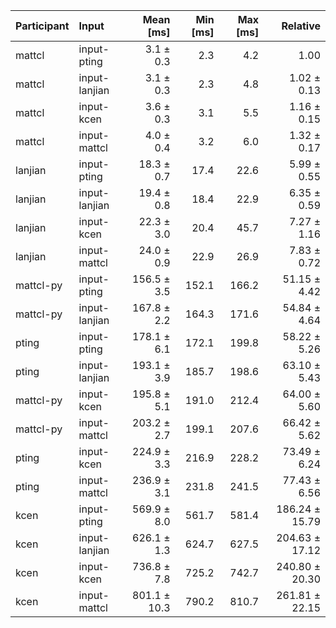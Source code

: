 | Participant | Input | Mean [ms] | Min [ms] | Max [ms] | Relative |
|:---|:---|---:|---:|---:|---:|
| mattcl | input-pting | 3.1 ± 0.3 | 2.3 | 4.2 | 1.00 |
| mattcl | input-lanjian | 3.1 ± 0.3 | 2.3 | 4.8 | 1.02 ± 0.13 |
| mattcl | input-kcen | 3.6 ± 0.3 | 3.1 | 5.5 | 1.16 ± 0.15 |
| mattcl | input-mattcl | 4.0 ± 0.4 | 3.2 | 6.0 | 1.32 ± 0.17 |
| lanjian | input-pting | 18.3 ± 0.7 | 17.4 | 22.6 | 5.99 ± 0.55 |
| lanjian | input-lanjian | 19.4 ± 0.8 | 18.4 | 22.9 | 6.35 ± 0.59 |
| lanjian | input-kcen | 22.3 ± 3.0 | 20.4 | 45.7 | 7.27 ± 1.16 |
| lanjian | input-mattcl | 24.0 ± 0.9 | 22.9 | 26.9 | 7.83 ± 0.72 |
| mattcl-py | input-pting | 156.5 ± 3.5 | 152.1 | 166.2 | 51.15 ± 4.42 |
| mattcl-py | input-lanjian | 167.8 ± 2.2 | 164.3 | 171.6 | 54.84 ± 4.64 |
| pting | input-pting | 178.1 ± 6.1 | 172.1 | 199.8 | 58.22 ± 5.26 |
| pting | input-lanjian | 193.1 ± 3.9 | 185.7 | 198.6 | 63.10 ± 5.43 |
| mattcl-py | input-kcen | 195.8 ± 5.1 | 191.0 | 212.4 | 64.00 ± 5.60 |
| mattcl-py | input-mattcl | 203.2 ± 2.7 | 199.1 | 207.6 | 66.42 ± 5.62 |
| pting | input-kcen | 224.9 ± 3.3 | 216.9 | 228.2 | 73.49 ± 6.24 |
| pting | input-mattcl | 236.9 ± 3.1 | 231.8 | 241.5 | 77.43 ± 6.56 |
| kcen | input-pting | 569.9 ± 8.0 | 561.7 | 581.4 | 186.24 ± 15.79 |
| kcen | input-lanjian | 626.1 ± 1.3 | 624.7 | 627.5 | 204.63 ± 17.12 |
| kcen | input-kcen | 736.8 ± 7.8 | 725.2 | 742.7 | 240.80 ± 20.30 |
| kcen | input-mattcl | 801.1 ± 10.3 | 790.2 | 810.7 | 261.81 ± 22.15 |
